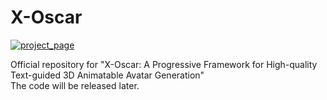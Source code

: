 # X-Oscar

[![project_page](https://img.shields.io/badge/project_page-68BC71)](https://anonymous1440.github.io/)

Official repository for "X-Oscar: A Progressive Framework for High-quality Text-guided 3D Animatable Avatar Generation"</a><br>
The code will be released later.
